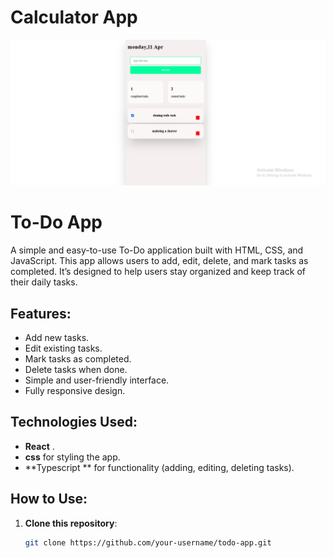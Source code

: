 #  Calculator App
![todo logo](src/assets/todo-log.png)

# To-Do App

A simple and easy-to-use To-Do application built with HTML, CSS, and JavaScript. This app allows users to add, edit, delete, and mark tasks as completed. It’s designed to help users stay organized and keep track of their daily tasks.

## Features:
- Add new tasks.
- Edit existing tasks.
- Mark tasks as completed.
- Delete tasks when done.
- Simple and user-friendly interface.
- Fully responsive design.

## Technologies Used:
- **React** .
- **css** for styling the app.
- **Typescript ** for functionality (adding, editing, deleting tasks).

## How to Use:
1. **Clone this repository**:
   ```bash
   git clone https://github.com/your-username/todo-app.git
